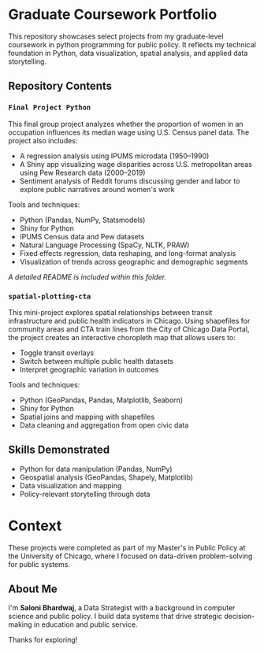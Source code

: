 # Graduate Coursework Portfolio

This repository showcases select projects from my graduate-level coursework in python programming for public policy. It reflects my technical foundation in Python, data visualization, spatial analysis, and applied data storytelling.

## Repository Contents

### `Final Project Python`
This final group project analyzes whether the proportion of women in an occupation influences its median wage using U.S. Census panel data. The project also includes:

- A regression analysis using IPUMS microdata (1950–1990)
- A Shiny app visualizing wage disparities across U.S. metropolitan areas using Pew Research data (2000–2019)
- Sentiment analysis of Reddit forums discussing gender and labor to explore public narratives around women's work

Tools and techniques:
- Python (Pandas, NumPy, Statsmodels)
- Shiny for Python
- IPUMS Census data and Pew datasets
- Natural Language Processing (SpaCy, NLTK, PRAW)
- Fixed effects regression, data reshaping, and long-format analysis
- Visualization of trends across geographic and demographic segments

 *A detailed README is included within this folder.*

### `spatial-plotting-cta`
This mini-project explores spatial relationships between transit infrastructure and public health indicators in Chicago. Using shapefiles for community areas and CTA train lines from the City of Chicago Data Portal, the project creates an interactive choropleth map that allows users to:

- Toggle transit overlays
- Switch between multiple public health datasets
- Interpret geographic variation in outcomes

Tools and techniques:
- Python (GeoPandas, Pandas, Matplotlib, Seaborn)
- Shiny for Python
- Spatial joins and mapping with shapefiles
- Data cleaning and aggregation from open civic data

## Skills Demonstrated
- Python for data manipulation (Pandas, NumPy)
- Geospatial analysis (GeoPandas, Shapely, Matplotlib)
- Data visualization and mapping
- Policy-relevant storytelling through data


# Context

These projects were completed as part of my Master's in Public Policy at the University of Chicago, where I focused on data-driven problem-solving for public systems.

## About Me

I'm **Saloni Bhardwaj**, a Data Strategist with a background in computer science and public policy. I build data systems that drive strategic decision-making in education and public service.

Thanks for exploring!

